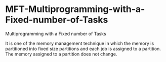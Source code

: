 # MFT-Multiprogramming-with-a-Fixed-number-of-Tasks
Multiprogramming with a Fixed number of Tasks

 It is one of the memory management technique in which the memory is partitioned into fixed size partitions and each job is assigned to a partition. The memory assigned to a partition does not change.
